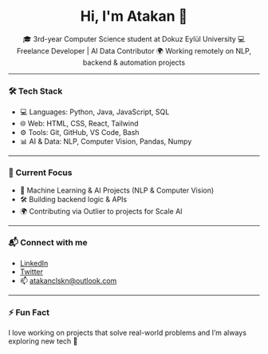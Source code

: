 <h1 align="center">Hi, I'm Atakan 👋</h1>

<p align="center">
  🎓 3rd-year Computer Science student at Dokuz Eylül University  
  💻 Freelance Developer | AI Data Contributor  
  🌍 Working remotely on NLP, backend & automation projects  
</p>

---

### 🛠️ Tech Stack

- 💻 Languages: Python, Java, JavaScript, SQL  
- 🌐 Web: HTML, CSS, React, Tailwind  
- ⚙️ Tools: Git, GitHub, VS Code, Bash  
- 📊 AI & Data: NLP, Computer Vision, Pandas, Numpy  

---

### 🚀 Current Focus
- 🧠 Machine Learning & AI Projects (NLP & Computer Vision)  
- 🛠️ Building backend logic & APIs  
- 🌍 Contributing via Outlier to projects for Scale AI  

---

### 📬 Connect with me

- [LinkedIn](https://www.linkedin.com/in/atakanclskn/)  
- [Twitter](https://twitter.com/atakanchalaskan)  
- 📫 atakanclskn@outlook.com  

---

### ⚡ Fun Fact

I love working on projects that solve real-world problems and I’m always exploring new tech 🚀
